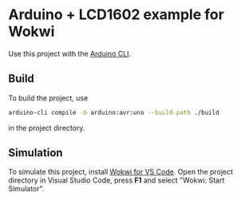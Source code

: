 # Arduino + LCD1602 example for Wokwi

Use this project with the [Arduino CLI](https://arduino.github.io/arduino-cli).

## Build

To build the project, use 

```bash
arduino-cli compile -b arduino:avr:uno --build-path ./build
```

in the project directory.

## Simulation

To simulate this project, install [Wokwi for VS Code](https://marketplace.visualstudio.com/items?itemName=wokwi.wokwi-vscode). Open the project directory in Visual Studio Code, press **F1** and select "Wokwi: Start Simulator".

